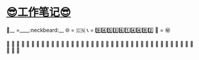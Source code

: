 # __[:sunglasses:工作笔记:sunglasses:](https://github.com/benniao1996/1996)__
__:restroom:____ =____:neckbeard:__        :globe_with_meridians: = :cn:    :telephone_receiver: = :nine::four::five::three::six::one::four::four::nine::two: :couple_with_heart: = :secret:

:shit: :shit: :shit: :shit: :shit: :shit: :shit: :shit: :shit: :shit: :shit: :shit: :shit: :shit: :shit: :shit: :shit: :shit: :shit: :shit: :shit: :shit: :shit: :shit: :shit: :shit: :shit: :shit: :shit: :shit: :shit: :shit: :shit: :shit: :shit: :shit: :shit: :shit: :shit: :shit: :shit:
